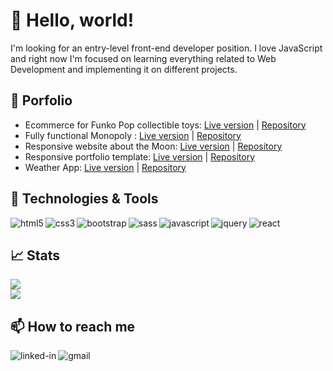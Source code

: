 # 👋 Hello, world! 

<!--
**vlaurencena/vlaurencena** is a ✨ _special_ ✨ repository because its `README.md` (this file) appears on your GitHub profile.

Here are some ideas to get you started:

- 🔭 I’m currently working on ...
- 🌱 I’m currently learning ...
- 👯 I’m looking to collaborate on ...
- 🤔 I’m looking for help with ...
- 💬 Ask me about ...
- 📫 How to reach me: ...
- 😄 Pronouns: ...
- ⚡ Fun fact: ...
-->

I'm looking for an entry-level front-end developer position.  I love JavaScript and right now I'm focused on learning everything related to Web Development and implementing it on different projects.

## 🔭 Porfolio
* Ecommerce for Funko Pop collectible toys: [Live version](https://funko-town.herokuapp.com/) | [Repository](https://github.com/vlaurencena/react-app-victor-laurencena)
* Fully functional Monopoly : [Live version](https://vlaurencena.github.io/monopoly/) | [Repository](https://github.com/vlaurencena/monopoly)
* Responsive website about the Moon: [Live version](https://vlaurencena.github.io/the-moon-website/) | [Repository](https://github.com/vlaurencena/porfolio-template-web-and-mobile)
* Responsive portfolio template: [Live version](https://vlaurencena.github.io/porfolio-template-web-and-mobile/) | [Repository](https://github.com/vlaurencena/porfolio-template-web-and-mobile)
* Weather App: [Live version](https://weather-app-vlaurencena.herokuapp.com/) | [Repository](https://github.com/vlaurencena/weather-app-react)

## 🔧 Technologies & Tools
<img align="left" alt="html5" src="https://img.shields.io/badge/HTML5-E34F26?style=for-the-badge&logo=html5&logoColor=white" />
<img align="left" alt="css3" src="https://img.shields.io/badge/CSS3-1572B6?style=for-the-badge&logo=css3&logoColor=white" />
<img align="left" alt="bootstrap" src="https://img.shields.io/badge/Bootstrap-563D7C?style=for-the-badge&logo=bootstrap&logoColor=white" />
<img align="left" alt="sass" src="https://img.shields.io/badge/Sass-CC6699?style=for-the-badge&logo=sass&logoColor=white" />
<img align="left" alt="javascript" src="https://img.shields.io/badge/JavaScript-F7DF1E?style=for-the-badge&logo=javascript&logoColor=black" />
<img align="left" alt="jquery" src="https://img.shields.io/badge/jQuery-0769AD?style=for-the-badge&logo=jquery&logoColor=white" />
<img align="left" alt="react" src="https://img.shields.io/badge/React-20232A?style=for-the-badge&logo=react&logoColor=61DAFB" /></br>

## 📈 Stats

<img
  src="https://github-readme-stats.vercel.app/api?username=vlaurencena&show_icons=true&theme=react&&hide_border=true"
/>
<br />
<img
  src="https://github-readme-streak-stats.herokuapp.com/?user=vlaurencena&&theme=react&&hide_border=true"
/>

## 📫 How to reach me
[<img align="left" alt="linked-in" src="https://img.shields.io/badge/LinkedIn-0077B5?style=for-the-badge&logo=linkedin&logoColor=white" />](https://www.linkedin.com/in/victorlaurencena/)
[<img align="left" alt="gmail" src="https://img.shields.io/badge/Gmail-D14836?style=for-the-badge&logo=gmail&logoColor=white" />](mailto:victorlaurencena@gmail.com)
